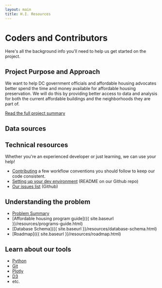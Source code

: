 ```yaml
---
layout: main
title: H.I. Resources
---
```


# Coders and Contributors
Here's all the background info you'll need to help us get started on the project.

## Project Purpose and Approach
We want to help DC government officials and affordable housing advocates better spend the time and money available for affordable housing preservation. We will do this by providing better access to data and analysis for both the current affordable buildings and the neighborhoods they are part of.

[Read the full project summary]({{site.baseurl}}/resources/summary.html)

## Data sources


## Technical resources
Whether you're an experienced developer or just learning, we can use your help!
* [Contributing](https://github.com/codefordc/housing-preservation) a few workflow conventions you should follow to keep our code consistent.
* [Setting up your dev environment](https://github.com/codefordc/housing-preservation) (README on our Github repo)
* [Our issues list](https://github.com/codefordc/housing-preservation/issues) (Github)

## Understanding the problem
* [Problem Summary]({{site.baseurl}}/resources/summary.html)
* [Affordable housing program guide]({{ site.baseurl }}/resources/programs-guide.html)
* [Database Schema]({{ site.baseurl }}/resources/database-schema.html)
* [Roadmap]({{ site.baseurl }}/resources/roadmap.html)

## Learn about our tools

* [Python](#)
* [Git](#)
* [Plotly](#)
* [D3](#)
* etc.
